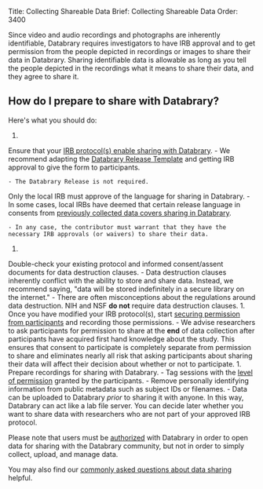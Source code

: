 Title: Collecting Shareable Data
Brief: Collecting Shareable Data
Order: 3400

Since video and audio recordings and photographs are inherently identifiable, Databrary requires investigators to have IRB approval and to get permission from the people depicted in recordings or images to share their data in Databrary.
Sharing identifiable data is allowable as long as you tell the people depicted in the recordings what it means to share their data, and they agree to share it.

## How do I prepare to share with Databrary?

Here's what you should do:

1.
Ensure that your [IRB protocol(s) enable sharing with Databrary](releasing-data/adding-release.html).
	- We recommend adapting the [Databrary Release Template](|filename|policies/release-template.mdi) and getting IRB approval to give the form to participants.

	- The Databrary Release is not required.
Only the local IRB must approve of the language for sharing in Databrary.
	- In some cases, local IRBs have deemed that certain release language in consents from [previously collected data covers sharing in Databrary](|filename|releasing-data/grandfathering-data.md).

	- In any case, the contributor must warrant that they have the necessary IRB approvals (or waivers) to share their data.
1.
Double-check your existing protocol and informed consent/assent documents for data destruction clauses.
	- Data destruction clauses inherently conflict with the ability to store and share data.
Instead, we recommend saying, "data will be stored indefinitely in a secure library on the internet."
	- There are often misconceptions about the regulations around data destruction.
NIH and NSF **do not** require data destruction clauses.
1.
Once you have modified your IRB protocol(s), start [securing permission from participants](|filename|releasing-data/obtaining-participant-permissions.md) and recording those permissions.
	- We advise researchers to ask participants for permission to share at the **end** of data collection after participants have acquired first hand knowledge about the study.
This ensures that consent to participate is completely separate from permission to share and eliminates nearly all risk that asking participants about sharing their data will affect their decision about whether or not to participate.
1.
Prepare recordings for sharing with Databrary.
	- Tag sessions with the [level of permission](|filename|releasing-data/release-levels.md) granted by the participants.
	- Remove personally identifying information from public metadata such as subject IDs or filenames.
	- Data can be uploaded to Databrary *prior* to sharing it with anyone.
In this way, Databrary can act like a lab file server.
You can decide later whether you want to share data with researchers who are not part of your approved IRB protocol.

Please note that users must be [authorized](|filename|getting-authorized.md) with Databrary in order to open data for sharing with the Databrary community, but not in order to simply collect, upload, and manage data.

You may also find our [commonly asked questions about data sharing](|filename|releasing-data/common-questions.md) helpful.
